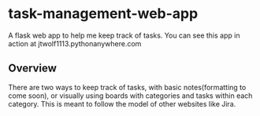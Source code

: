 # task-management-web-app
A flask web app to help me keep track of tasks.
You can see this app in action at jtwolf1113.pythonanywhere.com

## Overview

There are two ways to keep track of tasks, with basic notes(formatting to come soon), or visually using boards with categories and tasks within each category. This is meant to follow the model of other websites like Jira. 